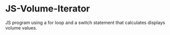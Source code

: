 # JS-Volume-Iterator
JS program using a for loop and a switch statement that calculates displays volume values.
